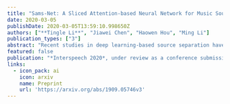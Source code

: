 ```yaml
---
title: "Sams-Net: A Sliced Attention-based Neural Network for Music Source Separation"
date: 2020-03-05
publishDate: 2020-03-05T13:59:10.998650Z
authors: ["**Tingle Li**", "Jiawei Chen", "Haowen Hou", "Ming Li"]
publication_types: ["3"]
abstract: "Recent studies in deep learning-based source separation have two major approaches: one approach is modeling in the spectrogram domain, and the other approach is modeling in the time domain, but all of them used pure CNN or LSTM. In this paper, we propose a Sliced Attention-based neural network (Sams-Net) at the spectrogram domain for music source separation task, which enables feature interactions from the magnitude spectrogram contribute differently to the separation. Sams-Net has two main advantages: one is that it can be easily parallel computing compared with LSTM, and the other is that it has a larger receptive field compared with CNN. Experiments indicate that our proposed Sams-Net outperforms most of the state-of-the-art methods, although it contains fewer parameters."
featured: false
publication: "*Interspeech 2020*, under review as a conference submission"
links:
  - icon_pack: ai
    icon: arxiv
    name: Preprint
    url: 'https://arxiv.org/abs/1909.05746v3'
---
```


